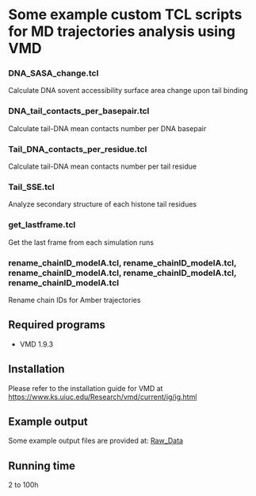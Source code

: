 # Some example custom TCL scripts for MD trajectories analysis using VMD

### DNA_SASA_change.tcl

Calculate DNA sovent accessibility surface area change upon tail binding 

### DNA_tail_contacts_per_basepair.tcl

Calculate tail-DNA mean contacts number per DNA basepair

### Tail_DNA_contacts_per_residue.tcl

Calculate tail-DNA mean contacts number per tail residue

### Tail_SSE.tcl

Analyze secondary structure of each histone tail residues

### get_lastframe.tcl

Get the last frame from each simulation runs

###  rename_chainID_modelA.tcl, rename_chainID_modelA.tcl, rename_chainID_modelA.tcl, rename_chainID_modelA.tcl, rename_chainID_modelA.tcl

Rename chain IDs for Amber trajectories
 
## Required programs

* VMD 1.9.3

## Installation

Please refer to the installation guide for VMD at https://www.ks.uiuc.edu/Research/vmd/current/ig/ig.html

## Example output

Some example output files are provided at: [Raw_Data](https://github.com/yunhuip/Supplementary-data-for-Peng-et-al-2021/tree/main/Raw_Data)

## Running time

2 to 100h


